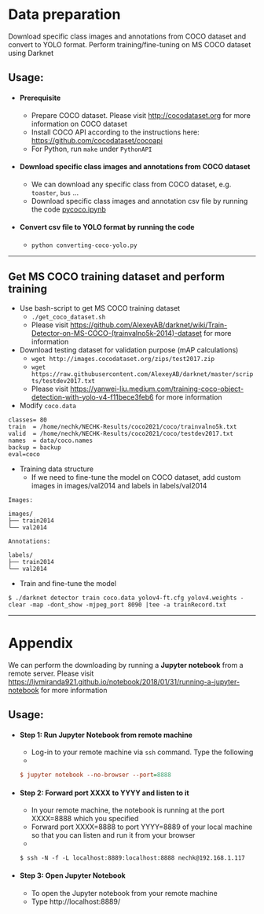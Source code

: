 # Data preparation

Download specific class images and annotations from COCO dataset and convert to YOLO format. Perform training/fine-tuning on MS COCO dataset using Darknet


## Usage:

- #### Prerequisite

    * Prepare COCO dataset. Please visit http://cocodataset.org for more information on COCO dataset
    * Install COCO API according to the instructions here: https://github.com/cocodataset/cocoapi
    * For Python, run `make` under `PythonAPI`
    
- #### Download specific class images and annotations from COCO dataset

    * We can download any specific class from COCO dataset, e.g. `toaster`, `bus` ...
    * Download specific class images and annotation csv file by running the code [pycoco.ipynb](https://github.com/chenghanc/preprocess/blob/main/pycoco.ipynb)

- #### Convert csv file to YOLO format by running the code

    * `python converting-coco-yolo.py`
---

## Get MS COCO training dataset and perform training
- Use bash-script to get MS COCO training dataset
    * `./get_coco_dataset.sh`
    * Please visit https://github.com/AlexeyAB/darknet/wiki/Train-Detector-on-MS-COCO-(trainvalno5k-2014)-dataset for more information
- Download testing dataset for validation purpose (mAP calculations)
    * `wget http://images.cocodataset.org/zips/test2017.zip`
    * `wget https://raw.githubusercontent.com/AlexeyAB/darknet/master/scripts/testdev2017.txt`
    * Please visit https://yanwei-liu.medium.com/training-coco-object-detection-with-yolo-v4-f11bece3feb6 for more information
- Modify `coco.data`
```
classes= 80
train  = /home/nechk/NECHK-Results/coco2021/coco/trainvalno5k.txt
valid  = /home/nechk/NECHK-Results/coco2021/coco/testdev2017.txt
names  = data/coco.names
backup = backup
eval=coco
```
- Training data structure
    * If we need to fine-tune the model on COCO dataset, add custom images in images/val2014 and labels in labels/val2014
```
Images:

images/
├── train2014
└── val2014

Annotations:

labels/
├── train2014
└── val2014
```
- Train and fine-tune the model
```
$ ./darknet detector train coco.data yolov4-ft.cfg yolov4.weights -clear -map -dont_show -mjpeg_port 8090 |tee -a trainRecord.txt
```

---

# Appendix

We can perform the downloading by running a **Jupyter notebook** from a remote server. Please visit https://ljvmiranda921.github.io/notebook/2018/01/31/running-a-jupyter-notebook for more information

## Usage:

- #### Step 1: Run Jupyter Notebook from remote machine

    * Log-in to your remote machine via `ssh` command. Type the following
    *

  ```ini
  $ jupyter notebook --no-browser --port=8888
  ```

- #### Step 2: Forward port XXXX to YYYY and listen to it

    * In your remote machine, the notebook is running at the port XXXX=8888 which you specified
    * Forward port XXXX=8888 to port YYYY=8889 of your local machine so that you can listen and run it from your browser
    *
   
  ```
  $ ssh -N -f -L localhost:8889:localhost:8888 nechk@192.168.1.117
  ```

- #### Step 3: Open Jupyter Notebook

    * To open the Jupyter notebook from your remote machine
    * Type http://localhost:8889/

